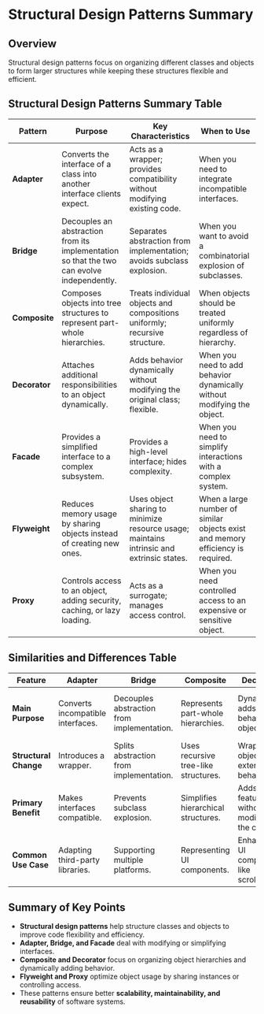 # Structural Design Patterns Summary

## Overview
Structural design patterns focus on organizing different classes and objects to form larger structures while keeping these structures flexible and efficient.

## Structural Design Patterns Summary Table
| **Pattern**       | **Purpose** | **Key Characteristics** | **When to Use** |
|------------------|------------|------------------------|----------------|
| **Adapter** | Converts the interface of a class into another interface clients expect. | Acts as a wrapper; provides compatibility without modifying existing code. | When you need to integrate incompatible interfaces. |
| **Bridge** | Decouples an abstraction from its implementation so that the two can evolve independently. | Separates abstraction from implementation; avoids subclass explosion. | When you want to avoid a combinatorial explosion of subclasses. |
| **Composite** | Composes objects into tree structures to represent part-whole hierarchies. | Treats individual objects and compositions uniformly; recursive structure. | When objects should be treated uniformly regardless of hierarchy. |
| **Decorator** | Attaches additional responsibilities to an object dynamically. | Adds behavior dynamically without modifying the original class; flexible. | When you need to add behavior dynamically without modifying the object. |
| **Facade** | Provides a simplified interface to a complex subsystem. | Provides a high-level interface; hides complexity. | When you need to simplify interactions with a complex system. |
| **Flyweight** | Reduces memory usage by sharing objects instead of creating new ones. | Uses object sharing to minimize resource usage; maintains intrinsic and extrinsic states. | When a large number of similar objects exist and memory efficiency is required. |
| **Proxy** | Controls access to an object, adding security, caching, or lazy loading. | Acts as a surrogate; manages access control. | When you need controlled access to an expensive or sensitive object. |

## Similarities and Differences Table
| **Feature**        | **Adapter** | **Bridge** | **Composite** | **Decorator** | **Facade** | **Flyweight** | **Proxy** |
|-------------------|------------|------------|------------|------------|------------|------------|------------|
| **Main Purpose** | Converts incompatible interfaces. | Decouples abstraction from implementation. | Represents part-whole hierarchies. | Dynamically adds behavior to objects. | Simplifies interaction with complex systems. | Shares objects to save memory. | Controls access to an object. |
| **Structural Change** | Introduces a wrapper. | Splits abstraction from implementation. | Uses recursive tree-like structures. | Wraps an object to extend behavior. | Introduces a simplified interface. | Reduces object creation. | Acts as a gateway to another object. |
| **Primary Benefit** | Makes interfaces compatible. | Prevents subclass explosion. | Simplifies hierarchical structures. | Adds features without modifying the class. | Reduces complexity. | Improves memory efficiency. | Adds security, caching, or lazy initialization. |
| **Common Use Case** | Adapting third-party libraries. | Supporting multiple platforms. | Representing UI components. | Enhancing UI components like scrollbars. | Wrapping complex subsystems. | Managing text character objects. | Implementing virtual proxies or remote proxies. |

## Summary of Key Points
- **Structural design patterns** help structure classes and objects to improve code flexibility and efficiency.
- **Adapter, Bridge, and Facade** deal with modifying or simplifying interfaces.
- **Composite and Decorator** focus on organizing object hierarchies and dynamically adding behavior.
- **Flyweight and Proxy** optimize object usage by sharing instances or controlling access.
- These patterns ensure better **scalability, maintainability, and reusability** of software systems.
